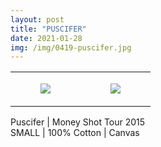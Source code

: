 ```yaml
---
layout: post
title: "PUSCIFER"
date: 2021-01-28
img: /img/0419-puscifer.jpg
---
```




<table style="width:100%;"><tr><td style="vertical-align:top;">
      <figure class="tmblr-full" data-orig-height="2048" data-orig-width="1365" data-orig-src="https://concertshirts.netlify.app/shirts/0419/0419-01.jpg"><img src="https://64.media.tumblr.com/4528ae01884655406d1863d08690eb2e/6cdc5a4de0e073d4-2c/s540x810/ebbad0c0452e1488001e8b7daf084ea27976bb5f.jpg" data-orig-height="2048" data-orig-width="1365" data-orig-src="https://concertshirts.netlify.app/shirts/0419/0419-01.jpg"/></figure></td>
    <td style="vertical-align:top;">
      <figure class="tmblr-full" data-orig-height="2048" data-orig-width="1365" data-orig-src="https://concertshirts.netlify.app/shirts/0419/0419-02.jpg"><img src="https://64.media.tumblr.com/c529c0b885c29abd4a7c1a52e78b3cba/6cdc5a4de0e073d4-45/s540x810/98f843826cdedc9d4448a077dce75a850b165c7d.jpg" data-orig-height="2048" data-orig-width="1365" data-orig-src="https://concertshirts.netlify.app/shirts/0419/0419-02.jpg"/></figure></td>
  </tr></table><p>
  Puscifer | Money Shot Tour 2015<br/>SMALL | 100% Cotton | Canvas
</p>
